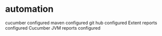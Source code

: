 # automation
cucumber configured
maven configured
git hub configured
Extent reports configured
Cucumber JVM reports configured
